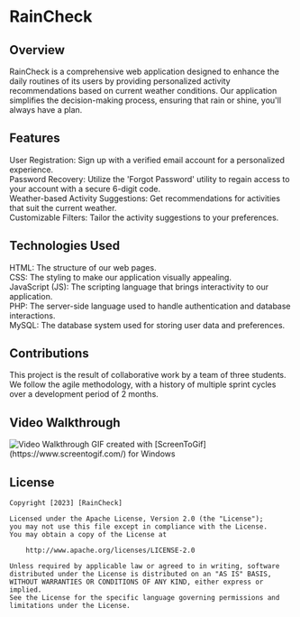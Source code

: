 # RainCheck

## Overview
RainCheck is a comprehensive web application designed to enhance the daily routines of its users by providing personalized activity recommendations based on current weather conditions. Our application simplifies the decision-making process, ensuring that rain or shine, you'll always have a plan.

## Features
User Registration: Sign up with a verified email account for a personalized experience.  
Password Recovery: Utilize the 'Forgot Password' utility to regain access to your account with a secure 6-digit code.  
Weather-based Activity Suggestions: Get recommendations for activities that suit the current weather.  
Customizable Filters: Tailor the activity suggestions to your preferences.  

## Technologies Used
HTML: The structure of our web pages.  
CSS: The styling to make our application visually appealing.  
JavaScript (JS): The scripting language that brings interactivity to our application.  
PHP: The server-side language used to handle authentication and database interactions.  
MySQL: The database system used for storing user data and preferences.  

## Contributions
This project is the result of collaborative work by a team of three students. We follow the agile methodology, with a history of multiple sprint cycles over a development period of 2 months.

## Video Walkthrough

<img src='https://github.com/nhokboylun/RainCheck_SWE_Project/blob/main/RainCheck_walkthrough.gif' title='Video Walkthrough' width='' alt='Video Walkthrough' />
GIF created with [ScreenToGif](https://www.screentogif.com/) for Windows

## License

    Copyright [2023] [RainCheck]

    Licensed under the Apache License, Version 2.0 (the "License");
    you may not use this file except in compliance with the License.
    You may obtain a copy of the License at

        http://www.apache.org/licenses/LICENSE-2.0

    Unless required by applicable law or agreed to in writing, software
    distributed under the License is distributed on an "AS IS" BASIS,
    WITHOUT WARRANTIES OR CONDITIONS OF ANY KIND, either express or implied.
    See the License for the specific language governing permissions and
    limitations under the License.
